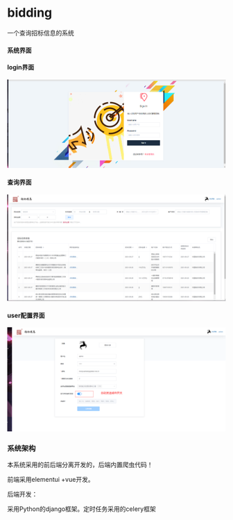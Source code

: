 # bidding
一个查询招标信息的系统



#### 系统界面

#### login界面

![image-20220202200909107](\typora-user-images\image-20220202200909107.png)

#### 查询界面

![image-20220202201024401](typora-user-images\image-20220202201024401.png)

#### user配置界面

![image-20220202201121882](typora-user-images\image-20220202201121882.png)



### 系统架构

本系统采用的前后端分离开发的，后端内置爬虫代码！

前端采用elementui +vue开发。

后端开发：

采用Python的django框架。定时任务采用的celery框架

